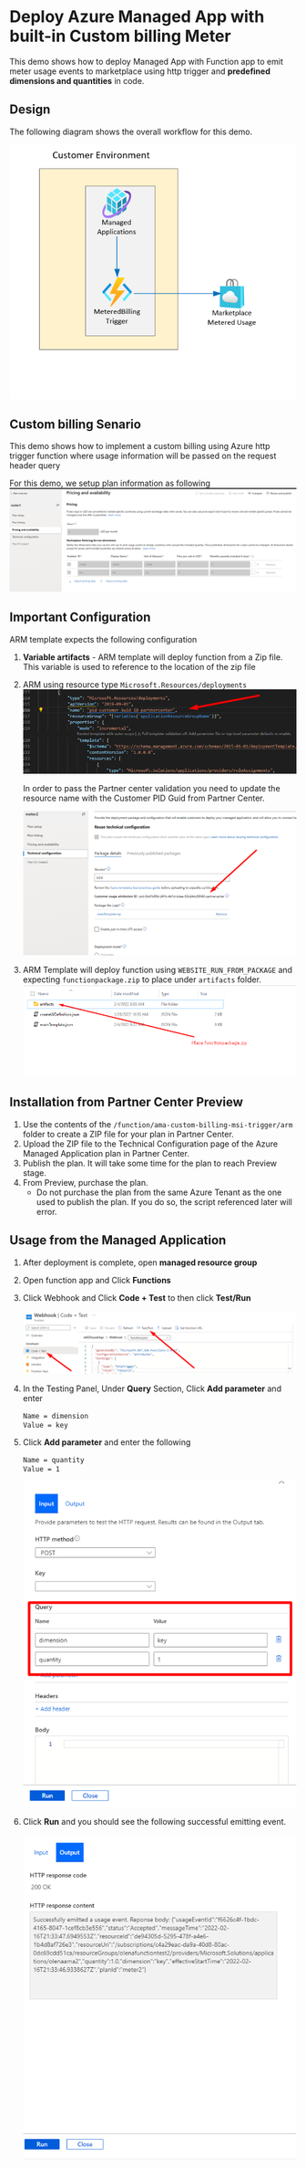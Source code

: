 # Deploy Azure Managed App with built-in Custom billing Meter

This demo shows how to deploy Managed App with Function app to emit meter usage events to marketplace using http trigger and  **predefined dimensions and quantities** in code.

## Design

The following diagram shows the overall workflow for this demo.

![Diagram](./images/Diagram.png)

## Custom billing Senario

This demo shows how to implement a custom billing using Azure http trigger function where usage information will be passed on the request header query

For this demo, we setup plan information as following
![diagram](./images/Diagram5.png)

## Important Configuration

ARM template expects the following configuration

1. **Variable artifacts** - ARM template will deploy function from a Zip file. This variable is used to reference to the location of the zip file
2. ARM using resource type `Microsoft.Resources/deployments`
    ![diagram](./images/Diagram2.png)

    In order to pass the Partner center validation you need to update the resource name with the Customer PID Guid from Partner Center.

    ![diagram](./images/Diagram3.png)

3. ARM Template will deploy function using `WEBSITE_RUN_FROM_PACKAGE` and expecting `functionpackage.zip` to place under `artifacts` folder.
![diagram](./images/Diagram4.png)

## Installation from Partner Center Preview

1. Use the contents of the `/function/ama-custom-billing-msi-trigger/arm` folder to create a ZIP file for your plan in Partner Center.
1. Upload the ZIP file to the Technical Configuration page of the Azure Managed Application plan in Partner Center.
1. Publish the plan. It will take some time for the plan to reach Preview stage.
1. From Preview, purchase the plan.
    - Do not purchase the plan from the same Azure Tenant as the one used to publish the plan. If you do so, the script referenced later will error.

## Usage from the Managed Application

1. After deployment is complete, open **managed resource group**
1. Open function app and Click **Functions**
1. Click Webhook  and Click **Code + Test** to then click **Test/Run**

    ![diagram](./images/Diagram7.png)

1. In the Testing Panel, Under **Query** Section, Click **Add parameter** and enter

    ```text
    Name = dimension
    Value = key
    ```

1. Click **Add parameter** and enter the following

    ```text
    Name = quantity
    Value = 1
    ```

    ![diagram](./images/Diagram8.png)

1. Click **Run** and you should see the following successful emitting event.

    ![diagram](./images/Diagram9.png)
